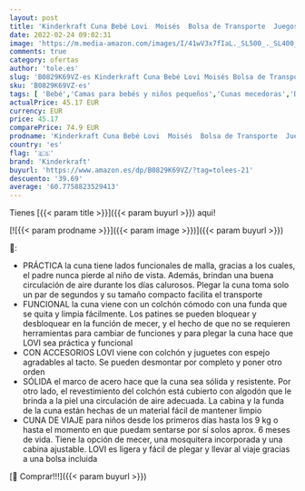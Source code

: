 ```yaml
---
layout: post
title: 'Kinderkraft Cuna Bebé Lovi  Moisés  Bolsa de Transporte  Juegos  Viaje  Gris'
date: 2022-02-24 09:02:31
image: 'https://m.media-amazon.com/images/I/41wV3x7fIaL._SL500_._SL400_.jpg'
comments: true
category: ofertas
author: 'tole.es'
slug: 'B0829K69VZ-es Kinderkraft Cuna Bebé Lovi Moisés Bolsa de Transporte...'
sku: 'B0829K69VZ-es'
tags: [ 'Bebé','Camas para bebés y niños pequeños','Cunas mecedoras','Dormitorio','Muebles para bebé','bebé','kinderkraft', ]
actualPrice: 45.17 EUR
currency: EUR
price: 45.17
comparePrice: 74.9 EUR
prodname: 'Kinderkraft Cuna Bebé Lovi  Moisés  Bolsa de Transporte  Juegos  Viaje  Gris'
country: 'es'
flag: '🇪🇸'
brand: 'Kinderkraft'
buyurl: 'https://www.amazon.es/dp/B0829K69VZ/?tag=tolees-21'
descuento: '39.69'
average: '60.7758823529413'
---
```


Tienes [{{< param title >}}]({{< param buyurl >}}) aqui!

[![{{< param prodname >}}]({{< param image >}})]({{< param buyurl >}})

🔎:

- PRÁCTICA la cuna tiene lados funcionales de malla, gracias a los cuales, el padre nunca pierde al niño de vista. Además, brindan una buena circulación de aire durante los días calurosos. Plegar la cuna toma solo un par de segundos y su tamaño compacto facilita el transporte
- FUNCIONAL la cuna viene con un colchón cómodo con una funda que se quita y limpia fácilmente. Los patines se pueden bloquear y desbloquear en la función de mecer, y el hecho de que no se requieren herramientas para cambiar de funciones y para plegar la cuna hace que LOVI sea práctica y funcional
- CON ACCESORIOS LOVI viene con colchón y juguetes con espejo agradables al tacto. Se pueden desmontar por completo y poner otro orden
- SÓLIDA el marco de acero hace que la cuna sea sólida y resistente. Por otro lado, el revestimiento del colchón está cubierto con algodón que le brinda a la piel una circulación de aire adecuada. La cabina y la funda de la cuna están hechas de un material fácil de mantener limpio
- CUNA DE VIAJE para niños desde los primeros días hasta los 9 kg o hasta el momento en que puedam sentarse por sí solos aprox. 6 meses de vida. Tiene la opción de mecer, una mosquitera incorporada y una cabina ajustable. LOVI es ligera y fácil de plegar y llevar al viaje gracias a una bolsa incluida

[🛒 Comprar!!!]({{< param buyurl >}})
